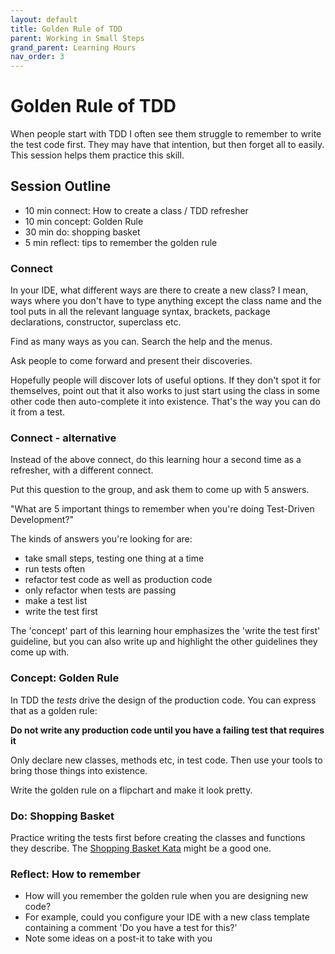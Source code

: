 ```yaml
---
layout: default
title: Golden Rule of TDD
parent: Working in Small Steps
grand_parent: Learning Hours
nav_order: 3
---
```



# Golden Rule of TDD

When people start with TDD I often see them struggle to remember to write the test code first. They may have that intention, but then forget all to easily. This session helps them practice this skill.

## Session Outline
 
* 10 min connect: How to create a class / TDD refresher  
* 10 min concept: Golden Rule
* 30 min do: shopping basket
* 5 min reflect: tips to remember the golden rule

### Connect
In your IDE, what different ways are there to create a new class? I mean, ways where you don't have to type anything except the class name and the tool puts in all the relevant language syntax, brackets, package declarations, constructor, superclass etc.

Find as many ways as you can. Search the help and the menus. 

Ask people to come forward and present their discoveries.

Hopefully people will discover lots of useful options. If they don't spot it for themselves, point out that it also works to just start using the class in some other code then auto-complete it into existence. That's the way you can do it from a test.

### Connect - alternative
Instead of the above connect, do this learning hour a second time as a refresher, with a different connect.

Put this question to the group, and ask them to come up with 5 answers.

"What are 5 important things to remember when you're doing Test-Driven Development?"

The kinds of answers you're looking for are:

- take small steps, testing one thing at a time
- run tests often
- refactor test code as well as production code
- only refactor when tests are passing
- make a test list
- write the test first

The 'concept' part of this learning hour emphasizes the 'write the test first' guideline, but you can also write up and highlight the other guidelines they come up with.

### Concept: Golden Rule
In TDD the _tests_ drive the design of the production code. You can express that as a golden rule:

**Do not write any production code until you have a failing test that requires it**

Only declare new classes, methods etc, in test code. Then use your tools to bring those things into existence.

Write the golden rule on a flipchart and make it look pretty.

### Do: Shopping Basket
Practice writing the tests first before creating the classes and functions they describe. The [Shopping Basket Kata](../../exercises/kata_descriptions/shopping_basket.html) might be a good one.

### Reflect: How to remember
- How will you remember the golden rule when you are designing new code?
- For example, could you configure your IDE with a new class template containing a comment 'Do you have a test for this?'
- Note some ideas on a post-it to take with you
